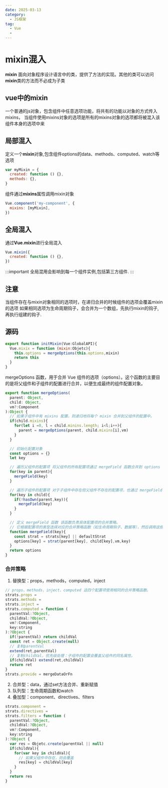 ```yaml
---
date: 2025-03-13
category:
  - JS框架
tag:
  - Vue
  - 
---
```


# mixin混入
**mixin** 面向对象程序设计语言中的类，提供了方法的实现。其他的类可以访问**mixin**类的方法而不必成为子类

## vue中的mixin
一个普通的js对象，包含组件中任意选项功能，将共有的功能以对象的方式传入mixins，
当组件使用mixins对象的选项是所有的mixins对象的选项都将被混入该组件本身的选项中来
## 局部混入
定义一个**mixin**对象,包含组件options的data、methods、computed、watch等选项
```js
var myMixin = { 
  created: function () {},
  methods: {},
}
```
组件通过**mixins**属性调用mixin对象
```js
Vue.component('my-component', {
  mixins: [myMixin],
})
```
## 全局混入

通过**Vue.mixin**进行全局混入
```js
Vue.mixin({
  created: function () {},
})
```
:::important
全局混用会影响到每一个组件实例,包括第三方组件.
:::
## 注意
当组件存在与mixin对象相同的选项时，在递归合并的时候组件的选项会覆盖mixin的选项
如果相同选项为生命周期钩子，会合并为一个数组，先执行mixin的钩子,再执行组建的钩子.

## 源码
```js
export function initMixin(Vue:GlobalAPI){
  Vue.mixix = function (mixin:Objetc){
    this.options = mergeOptions(this.options,mixin)
    return this
  }
}
```
mergeOptions 函数，用于合并 Vue 组件的选项（options）。这个函数的主要目的是将父组件和子组件的配置进行合并，以便生成最终的组件配置对象。
```js
export function mergeOptions(
  parent: Object,
  child: Object,
  vm?:Component
):Object {
  // 如果子组件中有 mixins 配置，则递归地将每个 mixin 合并到父组件的配置中。
  if(child.mixins){
    for(let i =0, l = child.minins.length; i<l;i++){
      parent = mergeOptions(parent, child.mixins[i],vm)
    }
  }

  // 初始化配置对象
  const options = {}
  let key

  // 遍历父组件的配置项 将父组件的所有配置项通过 mergeField 函数合并到 options 中。
  for(key in parent){
    mergeField(key)
  }

  // 遍历子组件的配置项 对于子组件中存在但父组件不存在的配置项，也通过 mergeField 函数合并到 options 中。
  for(key in child){
    if(!hasOwn(parent,key)){
      mergeField(key)
    }
  }

  // 定义 mergeField 函数 该函数负责具体配置项的合并策略。
  // 它根据配置项的类型选择对应的合并策略函数（如生命周期钩子、数据等），然后调用这些策略函数来合并配置。
  function mergeField(key){
    const strat = strats[key] || defaultStrat
    options[key] = strat(parent[key], child[key],vm,key) 
  }
  return options
}
```

### 合并策略
1. 替换型：props，methods，computed，inject
```js
// props、methods、inject、computed 这四个配置项使用相同的合并策略函数。
strats.props = 
strats.methods = 
strats.inject = 
strats.computed = function (
  parentVal:?Object,
  childVal:?Object,
  vm?:Component,
  key:string
):?Object {
  if(!parentVal) return childVal
  const ret = Object.create(null)
  // 复制parentVal
  extend(ret,parentVal)
  // 复制childVal，优先级处理：子组件的配置会覆盖父组件的同名属性。
  if(childVal) extend(ret,childVal)
  return ret
}
strats.provide = mergeDataOrFn
```
2. 合并型：data，通过set方法合并、重新赋值
3. 队列型：生命周期函数和watch
4. 叠加型：component、directives、filters
```js
strats.component = 
strats.directives = 
strats.filters = function (
  parentVal:?Object,
  childVal:?Object,
  vm?:Component,
  key:string
):?Object {
  var res = Objetc.create(parentVal || null)
  if(childVal){
    for(var key in childVal){
      // 如果父组件中存在，则会覆盖
      res[key] = childVal[key]
    }
  }
  return res
}
```